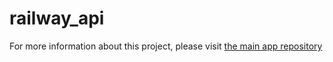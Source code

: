 # railway_api
For more information about this project, please visit [the main app repository](https://github.com/koedukativ/railway)

